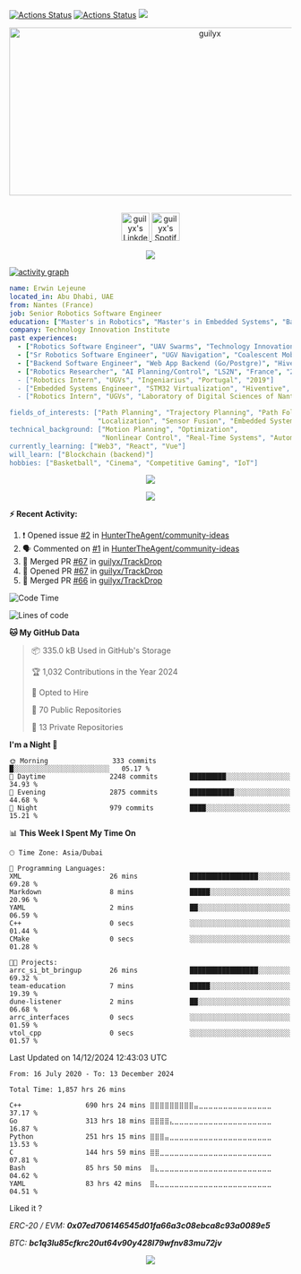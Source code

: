 [![Actions Status](https://github.com/guilyx/guilyx/workflows/wakatime-stats/badge.svg)](https://github.com/guilyx/guilyx/actions)
[![Actions Status](https://github.com/guilyx/guilyx/workflows/update-gh-activity/badge.svg)](https://github.com/guilyx/guilyx/actions)
![](https://visitor-badge.glitch.me/badge?page_id=guilyx.guilyx)

<!-- <p align="center">
<img alt="loficity" width="600px" src="https://github.com/HyunCafe/HyunCafe/raw/main/assests/loficity.gif"</img>
</p> -->

<p align="center">
  <img src="https://socialify.git.ci/guilyx/guilyx/image?font=Source%20Code%20Pro&forks=1&issues=1&language=1&name=1&owner=1&pattern=Plus&pulls=1&stargazers=1&theme=Dark" alt="guilyx" width="700" height="300" />
</p>

<p align="center">
<br/>
<a href="https://www.linkedin.com/in/erwinlejeune-lkn">
  <img alt="guilyx's LinkdeIN" width="50px" src="https://user-images.githubusercontent.com/43545812/144035037-0f415fc7-9f96-4517-a370-ccc6e78a714b.png" />
</a>
<a href="https://open.spotify.com/user/11147618695?si=zZFn6uAGRLyoU02lsG50GA">
  <img alt="guilyx's Spotify" width="50px" src="https://user-images.githubusercontent.com/43545812/144035120-1ad5169b-91c7-4078-bef9-6a82c733f373.png" />
</a>
<br>
</p>

<p align="center">
  <img alig src="https://github-profile-trophy.vercel.app/?username=guilyx&theme=onedark&column=-1" />
</p>

[![activity graph](https://github-readme-activity-graph.vercel.app/graph?username=guilyx&theme=github-dark-dimmed&custom_title=Guilyx%20Activity%20Graph&hide_border=true)](https://github.com/ashutosh00710/github-readme-activity-graph)

```yaml
name: Erwin Lejeune
located_in: Abu Dhabi, UAE
from: Nantes (France)
job: Senior Robotics Software Engineer
education: ["Master's in Robotics", "Master's in Embedded Systems", "Bachelor's in Electronics"]
company: Technology Innovation Institute
past experiences:
  - ["Robotics Software Engineer", "UAV Swarms", "Technology Innovation Institute", "UAE", "2022-2023"]
  - ["Sr Robotics Software Engineer", "UGV Navigation", "Coalescent Mobile Robotics", "Denmark", "2021-2022"]
  - ["Backend Software Engineer", "Web App Backend (Go/Postgre)", "Hiventive", "Fully Remote", "2020-2021"]
  - ["Robotics Researcher", "AI Planning/Control", "LS2N", "France", "2019-2021]
  - ["Robotics Intern", "UGVs", "Ingeniarius", "Portugal", "2019"]
  - ["Embedded Systems Engineer", "STM32 Virtualization", "Hiventive", "France", "2018-2019"]
  - ["Robotics Intern", "UGVs", "Laboratory of Digital Sciences of Nantes (LS2N)", "France", "2019"]

fields_of_interests: ["Path Planning", "Trajectory Planning", "Path Following", "Behaviour Planning", 
                      "Localization", "Sensor Fusion", "Embedded Systems"]
technical_background: ["Motion Planning", "Optimization", 
                       "Nonlinear Control", "Real-Time Systems", "Automated Planning"]
currently_learning: ["Web3", "React", "Vue"]
will_learn: ["Blockchain (backend)"]
hobbies: ["Basketball", "Cinema", "Competitive Gaming", "IoT"]
```

<p align="center">
  <img src="https://spotify-github-profile.kittinanx.com/api/view?uid=11147618695&cover_image=true&theme=novatorem&show_offline=true&background_color=121212&interchange=false&bar_color=53b14f&bar_color_cover=false">
</p>

<p align="center">
  <img src="https://spotify-recently-played-readme.vercel.app/api?user=11147618695&count=5">
</p>


**:zap: Recent Activity:**

<!--START_SECTION:activity-->
1. ❗ Opened issue [#2](https://github.com/HunterTheAgent/community-ideas/issues/2) in [HunterTheAgent/community-ideas](https://github.com/HunterTheAgent/community-ideas)
2. 🗣 Commented on [#1](https://github.com/HunterTheAgent/community-ideas/issues/1#issuecomment-2521148506) in [HunterTheAgent/community-ideas](https://github.com/HunterTheAgent/community-ideas)
3. 🎉 Merged PR [#67](https://github.com/guilyx/TrackDrop/pull/67) in [guilyx/TrackDrop](https://github.com/guilyx/TrackDrop)
4. 💪 Opened PR [#67](https://github.com/guilyx/TrackDrop/pull/67) in [guilyx/TrackDrop](https://github.com/guilyx/TrackDrop)
5. 🎉 Merged PR [#66](https://github.com/guilyx/TrackDrop/pull/66) in [guilyx/TrackDrop](https://github.com/guilyx/TrackDrop)
<!--END_SECTION:activity-->

<!--START_SECTION:waka-->
![Code Time](http://img.shields.io/badge/Code%20Time-1%2C857%20hrs%2026%20mins-blue)

![Lines of code](https://img.shields.io/badge/From%20Hello%20World%20I%27ve%20Written-74.8%20million%20lines%20of%20code-blue)

**🐱 My GitHub Data** 

> 📦 335.0 kB Used in GitHub's Storage 
 > 
> 🏆 1,032 Contributions in the Year 2024
 > 
> 💼 Opted to Hire
 > 
> 📜 70 Public Repositories 
 > 
> 🔑 13 Private Repositories 
 > 
**I'm a Night 🦉** 

```text
🌞 Morning                333 commits         █░░░░░░░░░░░░░░░░░░░░░░░░   05.17 % 
🌆 Daytime                2248 commits        █████████░░░░░░░░░░░░░░░░   34.93 % 
🌃 Evening                2875 commits        ███████████░░░░░░░░░░░░░░   44.68 % 
🌙 Night                  979 commits         ████░░░░░░░░░░░░░░░░░░░░░   15.21 % 
```


📊 **This Week I Spent My Time On** 

```text
🕑︎ Time Zone: Asia/Dubai

💬 Programming Languages: 
XML                      26 mins             █████████████████░░░░░░░░   69.28 % 
Markdown                 8 mins              █████░░░░░░░░░░░░░░░░░░░░   20.96 % 
YAML                     2 mins              ██░░░░░░░░░░░░░░░░░░░░░░░   06.59 % 
C++                      0 secs              ░░░░░░░░░░░░░░░░░░░░░░░░░   01.44 % 
CMake                    0 secs              ░░░░░░░░░░░░░░░░░░░░░░░░░   01.28 % 

🐱‍💻 Projects: 
arrc_si_bt_bringup       26 mins             █████████████████░░░░░░░░   69.32 % 
team-education           7 mins              █████░░░░░░░░░░░░░░░░░░░░   19.39 % 
dune-listener            2 mins              ██░░░░░░░░░░░░░░░░░░░░░░░   06.68 % 
arrc_interfaces          0 secs              ░░░░░░░░░░░░░░░░░░░░░░░░░   01.59 % 
vtol_cpp                 0 secs              ░░░░░░░░░░░░░░░░░░░░░░░░░   01.57 % 
```


 Last Updated on 14/12/2024 12:43:03 UTC
<!--END_SECTION:waka-->

<!--START_SECTION:waka-simple-->

```text
From: 16 July 2020 - To: 13 December 2024

Total Time: 1,857 hrs 26 mins

C++                690 hrs 24 mins ⣿⣿⣿⣿⣿⣿⣿⣿⣿⣤⣀⣀⣀⣀⣀⣀⣀⣀⣀⣀⣀⣀⣀⣀⣀   37.17 %
Go                 313 hrs 18 mins ⣿⣿⣿⣿⣄⣀⣀⣀⣀⣀⣀⣀⣀⣀⣀⣀⣀⣀⣀⣀⣀⣀⣀⣀⣀   16.87 %
Python             251 hrs 15 mins ⣿⣿⣿⣤⣀⣀⣀⣀⣀⣀⣀⣀⣀⣀⣀⣀⣀⣀⣀⣀⣀⣀⣀⣀⣀   13.53 %
C                  144 hrs 59 mins ⣿⣿⣀⣀⣀⣀⣀⣀⣀⣀⣀⣀⣀⣀⣀⣀⣀⣀⣀⣀⣀⣀⣀⣀⣀   07.81 %
Bash               85 hrs 50 mins  ⣿⣄⣀⣀⣀⣀⣀⣀⣀⣀⣀⣀⣀⣀⣀⣀⣀⣀⣀⣀⣀⣀⣀⣀⣀   04.62 %
YAML               83 hrs 42 mins  ⣿⣄⣀⣀⣀⣀⣀⣀⣀⣀⣀⣀⣀⣀⣀⣀⣀⣀⣀⣀⣀⣀⣀⣀⣀   04.51 %
```

<!--END_SECTION:waka-simple-->

Liked it ?

*ERC-20 / EVM: **0x07ed706146545d01fa66a3c08ebca8c93a0089e5***

*BTC: **bc1q3lu85cfkrc20ut64v90y428l79wfnv83mu72jv***

<p align="center">
  <img src="https://capsule-render.vercel.app/api?type=waving&color=gradient&height=60&section=footer"/>
</p>
